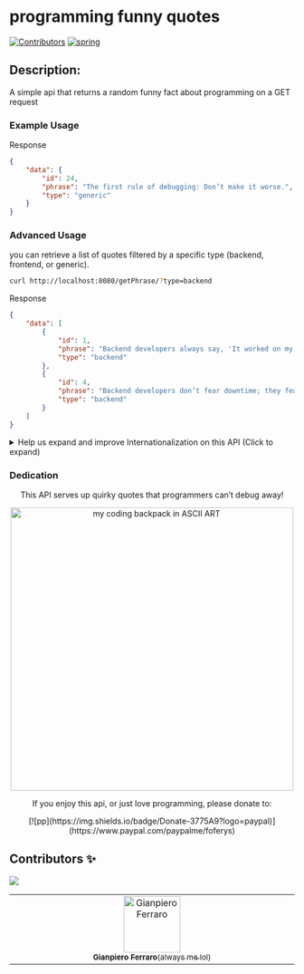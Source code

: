 programming funny quotes
=========
[![Contributors](https://img.shields.io/badge/contributors-1-46CC12)](#contributors-)
[![spring](https://img.shields.io/badge/Springboot-v3.3.5-5FA04E?logo=spring)](https://spring.io/projects/spring-boot)


## Description:

A simple api that returns a random funny fact about programming on a GET request

### Example Usage

<!-- ``` 
curl http://localhost:8080/getPhrase/random
``` -->

Response

```json
{
    "data": {
        "id": 24,
        "phrase": "The first rule of debugging: Don’t make it worse.",
        "type": "generic"
    }
}
```


### Advanced Usage

<!-- You can request more than one funny fact at a time by using the GET param `count`

```bash
curl http://localhost:8080/getPhrase/random?count=3
```

Response

```json
{
  "data": [
    "0": 	"Mother cats teach their kittens to use the litter box.",
    "1": "A cat can sprint at about thirty-one miles per hour.",
    "2": "The worlds richest cat is worth $13 million after his human passed away and left her fortune to him."
  ]
}
``` -->

you can retrieve a list of quotes filtered by a specific type (backend, frontend, or generic).


```bash
curl http://localhost:8080/getPhrase/?type=backend  
```

Response

```json
{
    "data": [
        {
            "id": 1,
            "phrase": "Backend developers always say, 'It worked on my local server.'",
            "type": "backend"
        },
        {
            "id": 4,
            "phrase": "Backend developers don’t fear downtime; they fear 'urgent deployments.'",
            "type": "backend"
        }
    ]
}

```


<details>
  <summary>Help us expand and improve Internationalization on this API  (Click to expand)</summary>
  <h3>Help us expand and improve Internationalization on this API</h3>
  
  <p><b>Note:</b> We are trying to follow the browser's language tags, which are formally defined in <a href="https://datatracker.ietf.org/doc/html/rfc5646">RFC 5646</a>, which rely on the <a href="https://en.wikipedia.org/wiki/ISO_639">ISO 639</a> standard (quite often the <a href="https://en.wikipedia.org/wiki/List_of_ISO_639-1_codes">639-1 code list</a>) for <a href="https://en.wikipedia.org/wiki/Language_code">language codes</a> to be used.</p> 

<p>We would love it if you helped this project by taking a look at our <a href="https://github.com/wh-iterabb-it/meowfacts/issues/175">Call for Contributors</a> to see if you can make a contribution that helps us be more inclusive and support more languages. </p>
</details>


### Dedication

<div align="center">
<p>This API serves up quirky quotes that programmers can’t debug away! </p>
  <img width="500" height="500" alt="my coding backpack in ASCII ART" src="./bkp_db/backpack_ascii.png" />
  <p>If you enjoy this api, or just love programming, please donate to:</p>
 [![pp](https://img.shields.io/badge/Donate-3775A9?logo=paypal)](https://www.paypal.com/paypalme/foferys)

</div>

## Contributors ✨ 
[![](https://img.shields.io/badge/contributors-1-46CC12)](# "Contributors")

<!-- Thanks goes to these wonderful people -->

<!-- prettier-ignore-start -->
<!-- markdownlint-disable -->
<table>
  <tbody>
    <tr>
      <td align="center" valign="top" width="14.28%"><a href="https://github.com/gianpieroferraro"><img src="https://avatars.githubusercontent.com/u/123701797?v=4" width="100px;" alt="Gianpiero Ferraro"/><br /><sub><b>Gianpiero Ferraro</b>(always me lol)</sub></a><br />
      </td>
    </tr>
</tbody>
</table>
